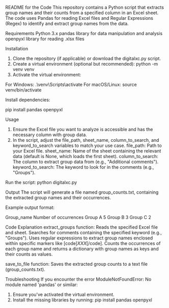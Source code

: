 README for the Code
This repository contains a Python script that extracts group names and their counts from a specified column in an Excel sheet. The code uses Pandas for reading Excel files and Regular Expressions (Regex) to identify and extract group names from the data.

Requirements
Python 3.x
pandas library for data manipulation and analysis
openpyxl library for reading .xlsx files

Installation
1. Clone the repository (if applicable) or download the digitalxc.py script.
2. Create a virtual environment (optional but recommended):
       python -m venv venv
3. Activate the virtual environment:

For Windows:
        .\venv\Scripts\activate
For macOS/Linux:
        source venv/bin/activate

Install dependencies:

pip install pandas openpyxl


Usage
1. Ensure the Excel file you want to analyze is accessible and has the necessary column with group data.
2. In the script, adjust the file_path, sheet_name, column_to_search, and keyword_to_search variables to match your use case.
file_path: Path to your Excel file.
sheet_name: Name of the sheet containing the relevant data (default is None, which loads the first sheet).
column_to_search: The column to extract group data from (e.g., "Additional comments").
keyword_to_search: The keyword to look for in the comments (e.g., "Groups").


Run the script:
python digitalxc.py

Output
The script will generate a file named group_counts.txt, containing the extracted group names and their occurrences.

Example output format:

Group_name               Number of occurrences
Group A                  5
Group B                  3
Group C                  2


Code Explanation
extract_groups function:
   Reads the specified Excel file and sheet.
   Searches for comments containing the specified keyword (e.g., "Groups").
   Uses regular expressions to extract group names enclosed within specific markers like [code]<I>XXX</I>[/code].
   Counts the occurrences of each group name and returns a dictionary with group names as keys and their counts as values.

save_to_file function:
Saves the extracted group counts to a text file (group_counts.txt).


Troubleshooting
If you encounter the error ModuleNotFoundError: No module named 'pandas' or similar:
1. Ensure you've activated the virtual environment.
2. Install the missing libraries by running:
          pip install pandas openpyxl
